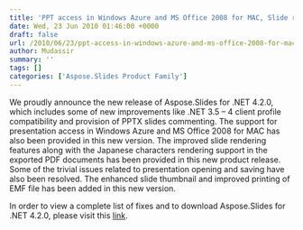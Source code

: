 ```yaml
---
title: 'PPT access in Windows Azure and MS Office 2008 for MAC, Slide rendering, PDF export and presentation access issues resolved'
date: Wed, 23 Jun 2010 01:46:00 +0000
draft: false
url: /2010/06/23/ppt-access-in-windows-azure-and-ms-office-2008-for-mac-slide-rendering-pdf-export-and-presentation-access-issues-resolved/
author: Mudassir
summary: ''
tags: []
categories: ['Aspose.Slides Product Family']
---
```


We proudly announce the new release of Aspose.Slides for .NET 4.2.0, which includes some of new improvements like .NET 3.5 – 4 client profile compatibility and provision of PPTX slides commenting. The support for presentation access in Windows Azure and MS Office 2008 for MAC has also been provided in this new version. The improved slide rendering features along with the Japanese characters rendering support in the exported PDF documents has been provided in this new product release. Some of the trivial issues related to presentation opening and saving have also been resolved. The enhanced slide thumbnail and improved printing of EMF file has been added in this new version.

In order to view a complete list of fixes and to download Aspose.Slides for .NET 4.2.0, please visit this [link][1].




[1]: http://www.aspose.com/community/files/51/.net-components/aspose.slides-for-.net/entry244831.aspx




